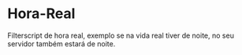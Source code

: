 # Hora-Real
Filterscript de hora real, exemplo se na vida real tiver de noite, no seu servidor também estará de noite.

